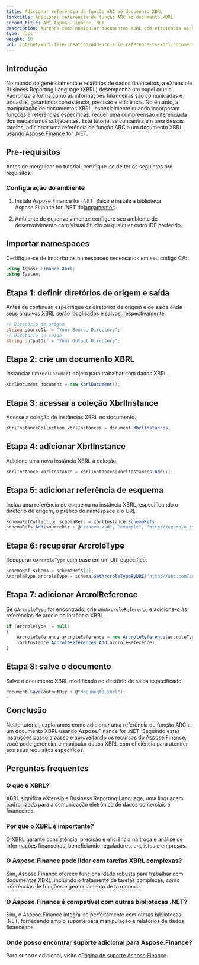 ```yaml
---
title: Adicionar referência de função ARC ao documento XBRL
linktitle: Adicionar referência de função ARC ao documento XBRL
second_title: API Aspose.Finance .NET
description: Aprenda como manipular documentos XBRL com eficiência usando Aspose.Finance for .NET. Adicione referências de funções ARC sem esforço com orientação passo a passo.
type: docs
weight: 10
url: /pt/net/xbrl-file-creation/add-arc-role-reference-to-xbrl-document/
---
```

## Introdução
No mundo do gerenciamento e relatórios de dados financeiros, a eXtensible Business Reporting Language (XBRL) desempenha um papel crucial. Padroniza a forma como as informações financeiras são comunicadas e trocadas, garantindo consistência, precisão e eficiência. No entanto, a manipulação de documentos XBRL, especialmente quando incorporam funções e referências específicas, requer uma compreensão diferenciada dos mecanismos subjacentes. Este tutorial se concentra em uma dessas tarefas: adicionar uma referência de função ARC a um documento XBRL usando Aspose.Finance for .NET.
## Pré-requisitos
Antes de mergulhar no tutorial, certifique-se de ter os seguintes pré-requisitos:
### Configuração do ambiente
1.  Instale Aspose.Finance for .NET: Baixe e instale a biblioteca Aspose.Finance for .NET do[lançamentos](https://releases.aspose.com/finance/net/).
   
2. Ambiente de desenvolvimento: configure seu ambiente de desenvolvimento com Visual Studio ou qualquer outro IDE preferido.
## Importar namespaces
Certifique-se de importar os namespaces necessários em seu código C#:
```csharp
using Aspose.Finance.Xbrl;
using System;
```
## Etapa 1: definir diretórios de origem e saída
Antes de continuar, especifique os diretórios de origem e de saída onde seus arquivos XBRL serão localizados e salvos, respectivamente.
```csharp
// Diretório de origem
string sourceDir = "Your Source Directory";
// Diretório de saída
string outputDir = "Your Output Directory";
```
## Etapa 2: crie um documento XBRL
 Instanciar um`XbrlDocument` objeto para trabalhar com dados XBRL.
```csharp
XbrlDocument document = new XbrlDocument();
```
## Etapa 3: acessar a coleção XbrlInstance
Acesse a coleção de instâncias XBRL no documento.
```csharp
XbrlInstanceCollection xbrlInstances = document.XbrlInstances;
```
## Etapa 4: adicionar XbrlInstance
Adicione uma nova instância XBRL à coleção.
```csharp
XbrlInstance xbrlInstance = xbrlInstances[xbrlInstances.Add()];
```
## Etapa 5: adicionar referência de esquema
Inclua uma referência de esquema na instância XBRL, especificando o diretório de origem, o prefixo do namespace e o URI.
```csharp
SchemaRefCollection schemaRefs = xbrlInstance.SchemaRefs;
schemaRefs.Add(sourceDir + @"schema.xsd", "example", "http://exemplo.com/xbrl/taxonomy");
```
## Etapa 6: recuperar ArcroleType
 Recuperar o`ArcroleType` com base em um URI específico.
```csharp
SchemaRef schema = schemaRefs[0];
ArcroleType arcroleType = schema.GetArcroleTypeByURI("http://abc.com/arcrole/footnote-test");
```
## Etapa 7: adicionar ArcrolReference
 Se o`ArcroleType` for encontrado, crie um`ArcroleReference` e adicione-o às referências de arcole da instância XBRL.
```csharp
if (arcroleType != null)
{
    ArcroleReference arcroleReference = new ArcroleReference(arcroleType);
    xbrlInstance.ArcroleReferences.Add(arcroleReference);
}
```
## Etapa 8: salve o documento
Salve o documento XBRL modificado no diretório de saída especificado.
```csharp
document.Save(outputDir + @"document8.xbrl");
```
## Conclusão
Neste tutorial, exploramos como adicionar uma referência de função ARC a um documento XBRL usando Aspose.Finance for .NET. Seguindo estas instruções passo a passo e aproveitando os recursos do Aspose.Finance, você pode gerenciar e manipular dados XBRL com eficiência para atender aos seus requisitos específicos.
## Perguntas frequentes
### O que é XBRL?
XBRL significa eXtensible Business Reporting Language, uma linguagem padronizada para a comunicação eletrônica de dados comerciais e financeiros.
### Por que o XBRL é importante?
O XBRL garante consistência, precisão e eficiência na troca e análise de informações financeiras, beneficiando reguladores, analistas e empresas.
### O Aspose.Finance pode lidar com tarefas XBRL complexas?
Sim, Aspose.Finance oferece funcionalidade robusta para trabalhar com documentos XBRL, incluindo o tratamento de tarefas complexas, como referências de funções e gerenciamento de taxonomia.
### O Aspose.Finance é compatível com outras bibliotecas .NET?
Sim, o Aspose.Finance integra-se perfeitamente com outras bibliotecas .NET, fornecendo amplo suporte para manipulação e relatórios de dados financeiros.
### Onde posso encontrar suporte adicional para Aspose.Finance?
 Para suporte adicional, visite o[Página de suporte Aspose.Finance](https://forum.aspose.com/c/finance/43).